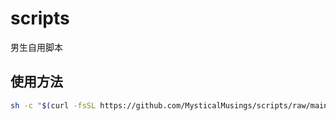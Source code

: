 # scripts
男生自用脚本

## 使用方法
```bash
sh -c "$(curl -fsSL https://github.com/MysticalMusings/scripts/raw/main/对应目录的脚本)"
```
